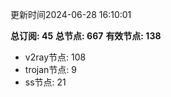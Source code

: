 更新时间2024-06-28 16:10:01

**总订阅: 45**
**总节点: 667**
**有效节点: 138**
- v2ray节点: 108
- trojan节点: 9
- ss节点: 21
